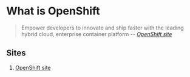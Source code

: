 # What is OpenShift

> Empower developers to innovate and ship faster
> with the leading hybrid cloud, enterprise container platform
> -- _[OpenShift site]_

## Sites

1. [OpenShift site]

[OpenShift site]: https://www.openshift.com/
